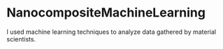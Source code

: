 # NanocompositeMachineLearning
 I used machine learning techniques to analyze data gathered by material scientists.
